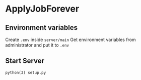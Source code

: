 # ApplyJobForever

## Environment variables
Create `.env` inside `server/main`
Get environment variables from administrator and put it to `.env`

## Start Server
`python(3) setup.py`